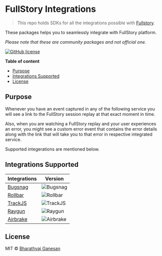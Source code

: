 # FullStory Integrations

> This repo holds SDKs for all the integrations possible with [Fullstory](https://www.fullstory.com/).

These packages helps you to seamlessly integrate with FullStory platform.

_Please note that these are community packages and not official one._

[![GitHub license](https://img.shields.io/badge/license-MIT-green.svg)](https://shields.io/)

<!-- START doctoc generated TOC please keep comment here to allow auto update -->
<!-- DON'T EDIT THIS SECTION, INSTEAD RE-RUN doctoc TO UPDATE -->

**Table of content**

- [Purpose](#purpose)
- [Integrations Supported](#integrations-supported)
- [License](#license)

<!-- END doctoc generated TOC please keep comment here to allow auto update -->

## Purpose

Whenever you have an event captured in any of the following service you will see a link to the FullStory session replay at that exact moment in time.

Also, when you are watching a FullStory replay and your user experiences an error, you might see a custom error event that contains the error details along with
the link that will take you to that error in respective integrated service.

Supported integerations are mentioned below.

## Integrations Supported

| Integrations                | Version                                                                    |
| --------------------------- | -------------------------------------------------------------------------- |
| [Bugsnag](packages/bugsnag) | ![Bugsnag](https://img.shields.io/npm/v/@bharathvaj/fullstory-bugsnag.svg) |
| [Rollbar](packages/rollbar) | ![Rollbar](https://img.shields.io/npm/v/@bharathvaj/fullstory-rollbar.svg) |
| [TrackJS](packages/trackjs) | ![TrackJS](https://img.shields.io/npm/v/@bharathvaj/fullstory-trackjs.svg) |
| [Raygun](packages/raygun)   | ![Raygun](https://img.shields.io/npm/v/@bharathvaj/fullstory-raygun.svg)   |
| [Airbrake](packages/airbrake)   | ![Airbrake](https://img.shields.io/npm/v/@bharathvaj/fullstory-airbrake.svg)   |

## License

MIT © [Bharathvaj Ganesan](https://github.com/bharathvaj-ganesan)
